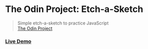 # The Odin Project: Etch-a-Sketch
> Simple etch-a-sketch to practice JavaScript  
[The Odin Project](https://www.theodinproject.com/lessons/foundations-etch-a-sketch)

### [Live Demo](https://filipecabral97.github.io/etch-a-sketch/)
